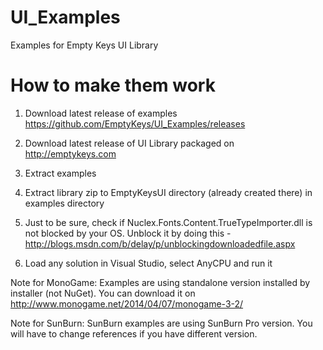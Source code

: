 UI_Examples
===========

Examples for Empty Keys UI Library

How to make them work
=====================

1) Download latest release of examples https://github.com/EmptyKeys/UI_Examples/releases

2) Download latest release of UI Library packaged on http://emptykeys.com

3) Extract examples

4) Extract library zip to EmptyKeysUI directory (already created there) in examples directory

5) Just to be sure, check if Nuclex.Fonts.Content.TrueTypeImporter.dll is not blocked by your OS. Unblock it by doing this - http://blogs.msdn.com/b/delay/p/unblockingdownloadedfile.aspx

6) Load any solution in Visual Studio, select AnyCPU and run it

Note for MonoGame: Examples are using standalone version installed by installer (not NuGet). You can download it on http://www.monogame.net/2014/04/07/monogame-3-2/

Note for SunBurn: SunBurn examples are using SunBurn Pro version. You will have to change references if you have different version.

